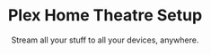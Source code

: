---
sort_key: 26
layout: "sku"
id: plex-home-theatre-setup-plex-media-server
title: "Plex Home Theatre Setup"
heading: "Plex Home Theatre Setup"
subtitle: "Stream all your stuff to all your devices, anywhere."
category: "Home Entertainment"
category_description: "Services for TVs and Home Theatre devices."
features:
 - feature: "As part of this service we’ll assess the problem and either" - feature: "Provide one quick solution OR" - feature: "If it turns out to be more complex, provide a quote for an appropriate solution. If you go ahead with the quote you’ll only be charged for the recommended service."
price: "99"
unit: "plex media server"
australia_only: "Yes"
---